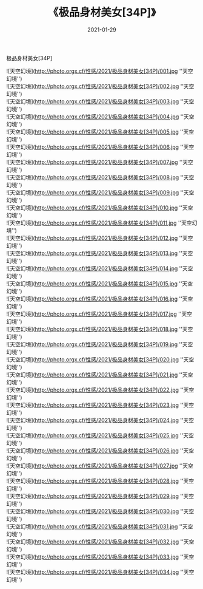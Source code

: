 ﻿---
layout: post
title:  《极品身材美女[34P]》
date:   2021-01-29
img: http://photo.orgx.cf/性感/2021/极品身材美女[34P]/000.jpg
categories: [美女, 性感, 泳衣]
---

极品身材美女[34P]



![天空幻境](http://photo.orgx.cf/性感/2021/极品身材美女[34P]/001.jpg ''天空幻境'') <br>
![天空幻境](http://photo.orgx.cf/性感/2021/极品身材美女[34P]/002.jpg ''天空幻境'') <br>
![天空幻境](http://photo.orgx.cf/性感/2021/极品身材美女[34P]/003.jpg ''天空幻境'') <br>
![天空幻境](http://photo.orgx.cf/性感/2021/极品身材美女[34P]/004.jpg ''天空幻境'') <br>
![天空幻境](http://photo.orgx.cf/性感/2021/极品身材美女[34P]/005.jpg ''天空幻境'') <br>
![天空幻境](http://photo.orgx.cf/性感/2021/极品身材美女[34P]/006.jpg ''天空幻境'') <br>
![天空幻境](http://photo.orgx.cf/性感/2021/极品身材美女[34P]/007.jpg ''天空幻境'') <br>
![天空幻境](http://photo.orgx.cf/性感/2021/极品身材美女[34P]/008.jpg ''天空幻境'') <br>
![天空幻境](http://photo.orgx.cf/性感/2021/极品身材美女[34P]/009.jpg ''天空幻境'') <br>
![天空幻境](http://photo.orgx.cf/性感/2021/极品身材美女[34P]/010.jpg ''天空幻境'') <br>
![天空幻境](http://photo.orgx.cf/性感/2021/极品身材美女[34P]/011.jpg ''天空幻境'') <br>
![天空幻境](http://photo.orgx.cf/性感/2021/极品身材美女[34P]/012.jpg ''天空幻境'') <br>
![天空幻境](http://photo.orgx.cf/性感/2021/极品身材美女[34P]/013.jpg ''天空幻境'') <br>
![天空幻境](http://photo.orgx.cf/性感/2021/极品身材美女[34P]/014.jpg ''天空幻境'') <br>
![天空幻境](http://photo.orgx.cf/性感/2021/极品身材美女[34P]/015.jpg ''天空幻境'') <br>
![天空幻境](http://photo.orgx.cf/性感/2021/极品身材美女[34P]/016.jpg ''天空幻境'') <br>
![天空幻境](http://photo.orgx.cf/性感/2021/极品身材美女[34P]/017.jpg ''天空幻境'') <br>
![天空幻境](http://photo.orgx.cf/性感/2021/极品身材美女[34P]/018.jpg ''天空幻境'') <br>
![天空幻境](http://photo.orgx.cf/性感/2021/极品身材美女[34P]/019.jpg ''天空幻境'') <br>
![天空幻境](http://photo.orgx.cf/性感/2021/极品身材美女[34P]/020.jpg ''天空幻境'') <br>
![天空幻境](http://photo.orgx.cf/性感/2021/极品身材美女[34P]/021.jpg ''天空幻境'') <br>
![天空幻境](http://photo.orgx.cf/性感/2021/极品身材美女[34P]/022.jpg ''天空幻境'') <br>
![天空幻境](http://photo.orgx.cf/性感/2021/极品身材美女[34P]/023.jpg ''天空幻境'') <br>
![天空幻境](http://photo.orgx.cf/性感/2021/极品身材美女[34P]/024.jpg ''天空幻境'') <br>
![天空幻境](http://photo.orgx.cf/性感/2021/极品身材美女[34P]/025.jpg ''天空幻境'') <br>
![天空幻境](http://photo.orgx.cf/性感/2021/极品身材美女[34P]/026.jpg ''天空幻境'') <br>
![天空幻境](http://photo.orgx.cf/性感/2021/极品身材美女[34P]/027.jpg ''天空幻境'') <br>
![天空幻境](http://photo.orgx.cf/性感/2021/极品身材美女[34P]/028.jpg ''天空幻境'') <br>
![天空幻境](http://photo.orgx.cf/性感/2021/极品身材美女[34P]/029.jpg ''天空幻境'') <br>
![天空幻境](http://photo.orgx.cf/性感/2021/极品身材美女[34P]/030.jpg ''天空幻境'') <br>
![天空幻境](http://photo.orgx.cf/性感/2021/极品身材美女[34P]/031.jpg ''天空幻境'') <br>
![天空幻境](http://photo.orgx.cf/性感/2021/极品身材美女[34P]/032.jpg ''天空幻境'') <br>
![天空幻境](http://photo.orgx.cf/性感/2021/极品身材美女[34P]/033.jpg ''天空幻境'') <br>
![天空幻境](http://photo.orgx.cf/性感/2021/极品身材美女[34P]/034.jpg ''天空幻境'') <br>